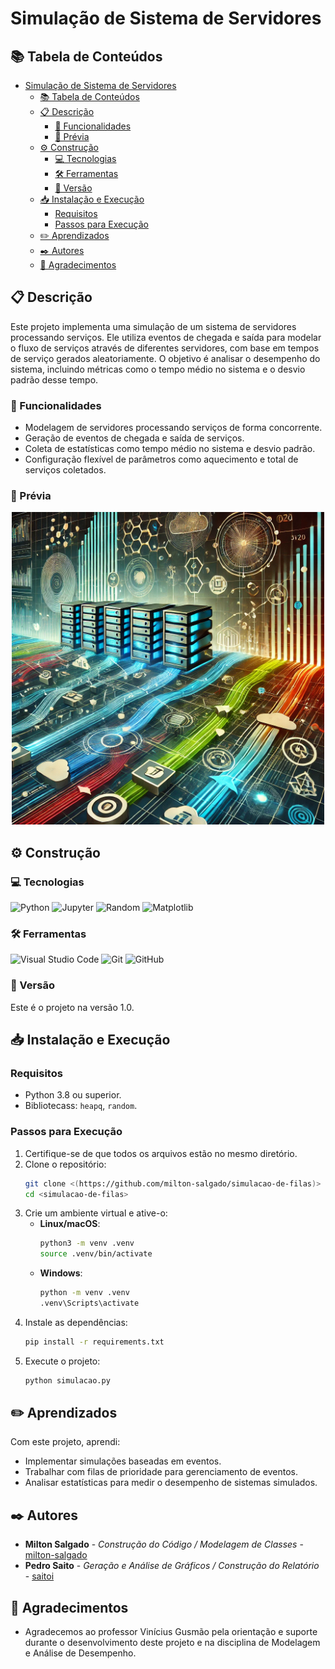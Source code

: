 # Simulação de Sistema de Servidores

## 📚 Tabela de Conteúdos

- [Simulação de Sistema de Servidores](#simulação-de-sistema-de-servidores)
  - [📚 Tabela de Conteúdos](#-tabela-de-conteúdos)
  - [📋 Descrição](#-descrição)
    - [🚀 Funcionalidades](#-funcionalidades)
    - [📸 Prévia](#-prévia)
  - [⚙️ Construção](#️-construção)
    - [💻 Tecnologias](#-tecnologias)
    - [🛠️ Ferramentas](#️-ferramentas)
    - [📌 Versão](#-versão)
  - [📥 Instalação e Execução](#-instalação-e-execução)
    - [Requisitos](#requisitos)
    - [Passos para Execução](#passos-para-execução)
  - [✏️ Aprendizados](#️-aprendizados)
  - [✒️ Autores](#️-autores)
  - [🎁 Agradecimentos](#-agradecimentos)

## 📋 Descrição

Este projeto implementa uma simulação de um sistema de servidores processando serviços. Ele utiliza eventos de chegada e saída para modelar o fluxo de serviços através de diferentes servidores, com base em tempos de serviço gerados aleatoriamente. O objetivo é analisar o desempenho do sistema, incluindo métricas como o tempo médio no sistema e o desvio padrão desse tempo.

### 🚀 Funcionalidades

- Modelagem de servidores processando serviços de forma concorrente.
- Geração de eventos de chegada e saída de serviços.
- Coleta de estatísticas como tempo médio no sistema e desvio padrão.
- Configuração flexível de parâmetros como aquecimento e total de serviços coletados.

### 📸 Prévia

<div align="center">
  <img src="./assets/preview/project_preview.webp" alt="Prévia do Projeto" width="500">
</div>

## ⚙️ Construção

### 💻 Tecnologias


![Python](https://img.shields.io/badge/python-%2314354C.svg?style=for-the-badge&logo=python&logoColor=white)
![Jupyter](https://img.shields.io/badge/jupyter-%23F37626.svg?style=for-the-badge&logo=jupyter&logoColor=white)
![Random](https://img.shields.io/badge/random-%23013243.svg?style=for-the-badge&logo=random&logoColor=white)
![Matplotlib](https://img.shields.io/badge/matplotlib-%23ffffff.svg?style=for-the-badge&logo=matplotlib&logoColor=black)

### 🛠️ Ferramentas

![Visual Studio Code](https://img.shields.io/badge/VS%20Code-0078d7?style=for-the-badge&logo=visual-studio-code&logoColor=white)
![Git](https://img.shields.io/badge/git-%23F05033.svg?style=for-the-badge&logo=git&logoColor=white)
![GitHub](https://img.shields.io/badge/github-%23121011.svg?style=for-the-badge&logo=github&logoColor=white)

### 📌 Versão

Este é o projeto na versão 1.0.

## 📥 Instalação e Execução

### Requisitos
- Python 3.8 ou superior.
- Bibliotecass: `heapq`, `random`.

### Passos para Execução

1. Certifique-se de que todos os arquivos estão no mesmo diretório.
2. Clone o repositório:
   ```bash
   git clone <(https://github.com/milton-salgado/simulacao-de-filas)>
   cd <simulacao-de-filas>
   ```
3. Crie um ambiente virtual e ative-o:
   - **Linux/macOS**:
     ```bash
     python3 -m venv .venv
     source .venv/bin/activate
     ```
   - **Windows**:
     ```bash
     python -m venv .venv
     .venv\Scripts\activate
     ```
4. Instale as dependências:
   ```bash
   pip install -r requirements.txt
   ```
5. Execute o projeto:
   ```bash
   python simulacao.py
   ```

## ✏️ Aprendizados

Com este projeto, aprendi:
- Implementar simulações baseadas em eventos.
- Trabalhar com filas de prioridade para gerenciamento de eventos.
- Analisar estatísticas para medir o desempenho de sistemas simulados.

## ✒️ Autores

* **Milton Salgado** - *Construção do Código / Modelagem de Classes* - [milton-salgado](https://github.com/milton-salgado)
* **Pedro Saito** - *Geração e Análise de Gráficos / Construção do Relatório* - [saitoi](https://github.com/saitoi)

## 🎁 Agradecimentos

- Agradecemos ao professor Vinícius Gusmão pela orientação e suporte durante o desenvolvimento deste projeto e na disciplina de Modelagem e Análise de Desempenho.